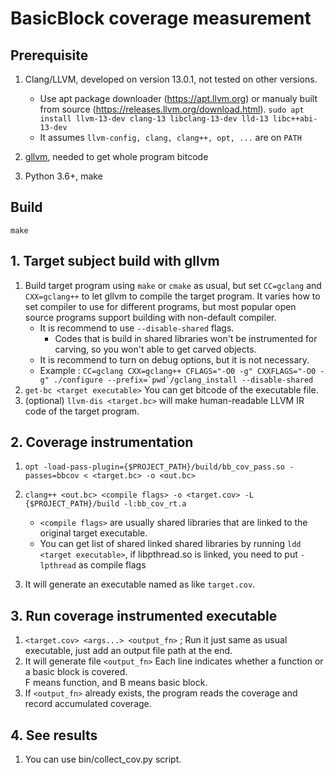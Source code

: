 # BasicBlock coverage measurement

## Prerequisite

1. Clang/LLVM, developed on version 13.0.1, not tested on other versions.
    * Use apt package downloader (https://apt.llvm.org) or manualy built from source (https://releases.llvm.org/download.html).
    `sudo apt install llvm-13-dev clang-13 libclang-13-dev lld-13 libc++abi-13-dev`
    * It assumes `llvm-config, clang, clang++, opt, ...` are on `PATH`

2. [gllvm](https://github.com/SRI-CSL/gllvm), needed to get whole program bitcode

3. Python 3.6+, make

## Build
  `make`

## 1. Target subject build with gllvm

1. Build target program using `make` or `cmake` as usual, but set `CC=gclang` and `CXX=gclang++` to let gllvm to compile the target program. It varies how to set compiler to use for different programs, but most popular open source programs support building with non-default compiler.
    * It is recommend to use `--disable-shared` flags.
        * Codes that is build in shared libraries won't be instrumented for carving, so you won't able to get carved objects.
    * It is recommend to turn on debug options, but it is not necessary.
    * Example : ``CC=gclang CXX=gclang++ CFLAGS="-O0 -g" CXXFLAGS="-O0 -g" ./configure --prefix=`pwd`/gclang_install --disable-shared``
2. `get-bc <target executable>` You can get bitcode of the executable file.
3. (optional) `llvm-dis <target.bc>` will make human-readable LLVM IR code of the target program.

## 2. Coverage instrumentation

1. `opt -load-pass-plugin={$PROJECT_PATH}/build/bb_cov_pass.so -passes=bbcov < <target.bc> -o <out.bc>`

2. `clang++ <out.bc> <compile flags> -o <target.cov> -L {$PROJECT_PATH}/build -l:bb_cov_rt.a`
    * `<compile flags>` are usually shared libraries that are linked to the original target executable.
    * You can get list of shared linked shared libraries by running `ldd <target executable>`, if libpthread.so is linked, you need to put `-lpthread` as compile flags

3. It will generate an executable named as like `target.cov`.

## 3. Run coverage instrumented executable

1. `<target.cov> <args...> <output_fn>` ; Run it just same as usual executable, just add an output file path at the end.
2. It will generate file `<output_fn>`
Each line indicates whether a function or a basic block is covered.  
F means function, and B means basic block.
3. If `<output_fn>` already exists, the program reads the coverage and record accumulated coverage.

## 4. See results

1. You can use bin/collect_cov.py script.